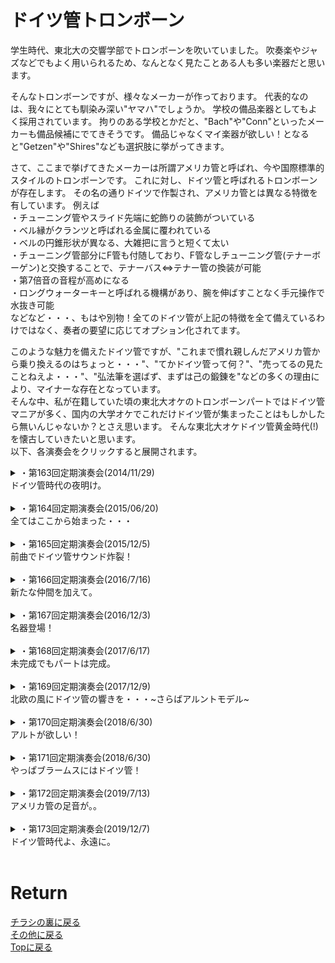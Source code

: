 # ドイツ管トロンボーン


学生時代、東北大の交響学部でトロンボーンを吹いていました。
吹奏楽やジャズなどでもよく用いられるため、なんとなく見たことある人も多い楽器だと思います。

そんなトロンボーンですが、様々なメーカーが作っております。
代表的なのは、我々にとても馴染み深い"ヤマハ"でしょうか。
学校の備品楽器としてもよく採用されています。
拘りのある学校とかだと、"Bach"や"Conn"といったメーカーも備品候補にでてきそうです。
備品じゃなくマイ楽器が欲しい！となると"Getzen"や"Shires"なども選択肢に挙がってきます。

さて、ここまで挙げてきたメーカーは所謂アメリカ管と呼ばれ、今や国際標準的スタイルのトロンボーンです。
これに対し、ドイツ管と呼ばれるトロンボーンが存在します。
その名の通りドイツで作製され、アメリカ管とは異なる特徴を有しています。
例えば<br>
・チューニング管やスライド先端に蛇飾りの装飾がついている<br>
・ベル縁がクランツと呼ばれる金属に覆われている<br>
・ベルの円錐形状が異なる、大雑把に言うと短くて太い<br>
・チューニング管部分にF管も付随しており、F管なしチューニング管(テナーボーゲン)と交換することで、テナーバス⇔テナー管の換装が可能<br>
・第7倍音の音程が高めになる<br>
・ロングウォーターキーと呼ばれる機構があり、腕を伸ばすことなく手元操作で水抜き可能<br>
などなど・・・、もはや別物！全てのドイツ管が上記の特徴を全て備えているわけではなく、奏者の要望に応じてオプション化されてます。

このような魅力を備えたドイツ管ですが、"これまで慣れ親しんだアメリカ管から乗り換えるのはちょっと・・・"、"てかドイツ管って何？"、"売ってるの見たことねえよ・・・"、"弘法筆を選ばず、まずは己の鍛錬を"などの多くの理由により、マイナーな存在となっています。<br>
そんな中、私が在籍していた頃の東北大オケのトロンボーンパートではドイツ管マニアが多く、国内の大学オケでこれだけドイツ管が集まったことはもしかしたら無いんじゃないか？とさえ思います。
そんな東北大オケドイツ管黄金時代(!)を懐古していきたいと思います。<br>
以下、各演奏会をクリックすると展開されます。

<details>
<summary>・第163回定期演奏会(2014/11/29)<br>
ドイツ管時代の夜明け。</summary>
第163回定期の演目は<br>
前曲：ペール・ギュントより<br>
中曲：ベートヴェン ピアノ協奏曲第4番<br>
メイン：チャイコフスキー 交響曲第5番<br>
でした。

トロンボーンの出番があるのは前メイン、普通の大学オケらしくヤマハ、Conn、Shiresなどが立ち並ぶ中、前曲で一本だけキラリと光るレッチェが・・・！<br>
その後のドイツ管時代の到来を予感させる演奏会でした。
</details>
<br>

<details>
<summary>・第164回定期演奏会(2015/06/20)<br>
全てはここから始まった・・・</summary>
第164回定期の演目は<br>
前曲：序曲 ローマの謝肉祭<br>
中曲：ベートヴェン 交響曲第1番<br>
メイン：ブラームス 交響曲第4番<br>
でした。

メインプログラムであるブラームスの4番では、1st : レッチェ、2nd : マックスエンダース, Bass : ヘルムートフォークト、となんとオールドイツ管に！<br>
ドイツの交響曲をドイツ管で統一して吹く、こんな幸せな瞬間は中々巡り会えません。<br>
しかも皆トラディショナルタイプのガチドイツ管、セクションとしての音作りも凝りに凝ってとことん拘ります。全てはあのコラールのために。。
4楽章しか出番がないのに、一番パート練習をしてたんじゃないかと思います。<br>
こうして、東北大オケトロンボーンのドイツ管時代が始まった(と思っている)。
</details>
<br>

<details>
<summary>・第165回定期演奏会(2015/12/5)<br>
前曲でドイツ管サウンド炸裂！</summary>
第165回定期の演目は<br>
前曲：組曲「アラジン」より抜粋<br>
中曲：ハイドン 交響曲第101番 時計<br>
メイン：ドヴォルザーク 交響曲第8番<br>
でした。

メインドヴォ8ではドイツ管は2ndのレッチェ1本のみ。<br>
本演奏会でその響きを奏でたのは前曲のアラジン組曲。
組み合わせは164回定期のブラ4と同様に1st : レッチェ、2nd : マックスエンダース, Bass : ヘルムートフォークト。<br>
特に2曲目の"捕虜の踊り"の冒頭では、ドイツ管特有の割れ音を伴う強音(でも心地よい)を響かせることもできました。<br>
全体を通じて思いきり吹ける場面が多い曲だったので、ブラ4とはまた違うドイツ管の響きを魅せることができた演奏会でした。
</details>
<br>

<details>
<summary>・第166回定期演奏会(2016/7/16)<br>
新たな仲間を加えて。</summary>
第166回定期の演目は<br>
前曲：歌劇「道化師」より プロローグ, 間奏曲<br>
中曲：歌劇「椿姫」より プロヴァンスの海と陸, 歌劇「仮面舞踏会」より	お前こそ心を汚すもの<br>
メイン：チャイコフスキー 交響曲第6番 悲愴<br>
でした。

166回定期では、メインのチャイ6でドイツ管勢ぞろい！<br>
1st : レッチェ、2nd : トローヤ, Bass : ヘルムートフォークト。<br>
この演奏会から新たにドイツ管が増え、計4本に。ベルリンフィル首席のオラフ・オットでもお馴染みのトローヤ。<br>
チャイ6はトロンボーン冥利に尽きる曲で、曲中で多くの性格を覗かせてくれます。
それに伴いドイツ管の様々な音色も・・・。<br>
オールドイツ管での演奏会も数をこなして慣れてきた頃でもあり、パートの矜持を感じる音が炸裂します。
逆に拘りすぎて金管の中でトロンボーンだけ浮いているようにさえ思えてしまう、それくらい劇的な演奏会でした。<br>
</details>
<br>

<details>
<summary>・第167回定期演奏会(2016/12/3)<br>
名器登場！</summary>
第167回定期の演目は<br>
前曲：劇付随音楽「真夏の夜の夢」より<br>
中曲：幻想序曲「ロメオとジュリエット<br>
メイン：ベートヴェン 交響曲第3番 英雄<br>
でした。

更新中<br>
</details>
<br>

<details>
<summary>・第168回定期演奏会(2017/6/17)<br>
未完成でもパートは完成。</summary>
第168回定期の演目は<br>
前曲：歌劇「リエンツィ」序曲<br>
中曲：シューベルト 交響曲第7番 未完成<br>
メイン：ブラームス 交響曲第2番<br>
でした。

更新中<br>
</details>
<br>

<details>
<summary>・第169回定期演奏会(2017/12/9)<br>
北欧の風にドイツ管の響きを・・・~さらばアルントモデル~</summary>
第169回定期の演目は<br>
前曲：交響詩「フィンランディア」<br>
中曲：ベートヴェン 交響曲第8番<br>
メイン：シベリウス 交響曲第2番<br>
でした。

更新中<br>
</details>
<br>

<details>
<summary>・第170回定期演奏会(2018/6/30)<br>
アルトが欲しい！</summary>
第170回定期の演目は<br>
前曲：悲劇的序曲<br>
メイン：ベートヴェン 交響曲第9番 合唱付き<br>
でした。

更新中<br>
</details>
<br>

<details>
<summary>・第171回定期演奏会(2018/6/30)<br>
やっぱブラームスにはドイツ管！</summary>
第171回定期の演目は<br>
前曲：歌劇「タンホイザー」序曲<br>
中曲：モーツァルト ピアノ協奏曲第23番<br>
メイン：ブラームス 交響曲第1番<br>
でした。

更新中<br>
</details>
<br>

<details>
<summary>・第172回定期演奏会(2019/7/13)<br>
アメリカ管の足音が。。</summary>
第172回定期の演目は<br>
前曲：交響詩「レ・プレリュード」<br>
中曲：メンデルスゾーン 交響曲第4番<br>
メイン：チャイコフスキー 交響曲第5番<br>
でした。

更新中<br>
</details>
<br>

<details>
<summary>・第173回定期演奏会(2019/12/7)<br>
ドイツ管時代よ、永遠に。</summary>
第173回定期の演目は<br>
前曲：レオノーレ序曲第3番<br>
中曲：アメリカ組曲<br>
メイン：シベリウス 交響曲第1番<br>
でした。

更新中<br>
</details>
<br>

# Return
[チラシの裏に戻る](./zakki.md)<br>
[その他に戻る](../others.md)<br>
[Topに戻る](https://motoyashinozaki.github.io/minidora/)